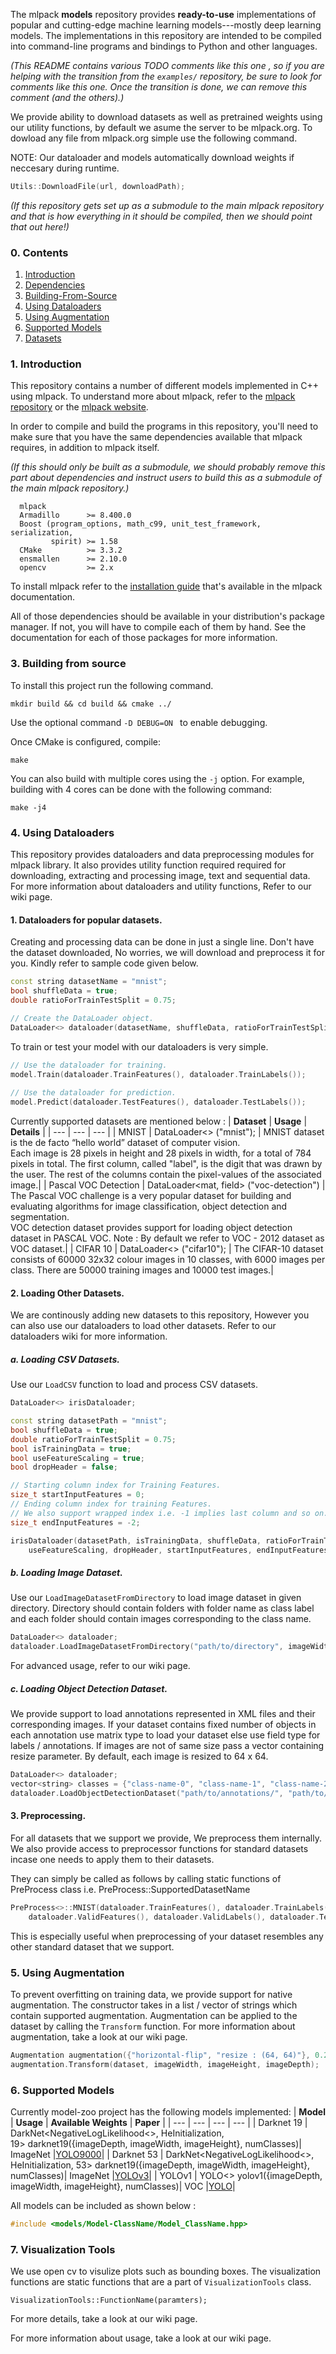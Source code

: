 The mlpack **models** repository provides **ready-to-use** implementations of popular
and cutting-edge machine learning models---mostly deep learning models.  The
implementations in this repository are intended to be compiled into command-line
programs and bindings to Python and other languages.

_(This README contains various TODO comments like this one , so if you are
helping with the transition from the `examples/` repository, be sure to look for
comments like this one.  Once the transition is done, we can remove this
comment (and the others).)_

We provide ability to download datasets as well as pretrained weights using our
utility functions, by default we asume the server to be mlpack.org.
To dowload any file from mlpack.org simple use the following command.

NOTE: Our dataloader and models automatically download weights if neccesary during
runtime.

```cpp
Utils::DownloadFile(url, downloadPath);
```

_(If this repository gets set up as a submodule to the main mlpack repository
and that is how everything in it should be compiled, then we should point that
out here!)_

### 0. Contents

  1. [Introduction](#1-introduction)
  2. [Dependencies](#2-dependencies)
  3. [Building-From-Source](#3-building-from-source)
  4. [Using Dataloaders](#4-using-dataloaders)
  5. [Using Augmentation](#5-using-augmentation)
  6. [Supported Models](#6-supported-models)
  7. [Datasets](#7-datasets)

###  1. Introduction

This repository contains a number of different models implemented in C++ using
mlpack. To understand more about mlpack, refer to the [mlpack
repository](https://github.com/mlpack/mlpack/) or the [mlpack
website](https://www.mlpack.org/).

In order to compile and build the programs in this repository, you'll need to
make sure that you have the same dependencies available that mlpack requires, in
addition to mlpack itself.

_(If this should only be built as a submodule, we should probably remove this
part about dependencies and instruct users to build this as a submodule of the
main mlpack repository.)_

      mlpack
      Armadillo      >= 8.400.0
      Boost (program_options, math_c99, unit_test_framework, serialization,
             spirit) >= 1.58
      CMake          >= 3.3.2
      ensmallen      >= 2.10.0
      opencv         >= 2.x

To install mlpack refer to the [installation
guide](https://www.mlpack.org/docs.html) that's available in the mlpack
documentation.

All of those dependencies should be available in your distribution's package
manager. If not, you will have to compile each of them by hand. See the
documentation for each of those packages for more information.

### 3. Building from source

To install this project run the following command.

  `mkdir build && cd build && cmake ../`

Use the optional command `-D DEBUG=ON ` to enable debugging.

Once CMake is configured, compile:

  `make`

You can also build with multiple cores using the `-j` option.  For example,
building with 4 cores can be done with the following command:

  `make -j4`

### 4. Using Dataloaders

This repository provides dataloaders and data preprocessing modules for mlpack library.
It also provides utility function required required for downloading, extracting and processing
image, text and sequential data. For more information about dataloaders and utility functions,
Refer to our wiki page.

#### 1. Dataloaders for popular datasets.

Creating and processing data can be done in just a single line. Don't have the dataset downloaded,
No worries, we will download and preprocess it for you. Kindly refer to sample code given below.

```cpp
const string datasetName = "mnist";
bool shuffleData = true;
double ratioForTrainTestSplit = 0.75;

// Create the DataLoader object.
DataLoader<> dataloader(datasetName, shuffleData, ratioForTrainTestSplit);
```

To train or test your model with our dataloaders is very simple.
```cpp
// Use the dataloader for training.
model.Train(dataloader.TrainFeatures(), dataloader.TrainLabels());
 
// Use the dataloader for prediction.
model.Predict(dataloader.TestFeatures(), dataloader.TestLabels());
```

Currently supported datasets are mentioned below :
|  **Dataset** | **Usage** | **Details** |
| --- | --- | --- |
|  MNIST | DataLoader<>&nbsp;("mnist"); | MNIST dataset is the de facto “hello world” dataset of computer vision.<br/> Each image is 28 pixels in height and 28 pixels in width, for a total of 784 pixels in total. The first column, called "label", is the digit that was drawn by the user. The rest of the columns contain the pixel-values of the associated image.|
|  Pascal VOC Detection | DataLoader<mat, field<vec>>&nbsp;("voc-detection") | The Pascal VOC challenge is a very popular dataset for building and evaluating algorithms for image classification, object detection and segmentation.<br/> VOC detection dataset provides support for loading object detection dataset in PASCAL VOC. Note : By default we refer to VOC - 2012 dataset as VOC dataset.|
| CIFAR 10 | DataLoader<>&nbsp;("cifar10"); | The CIFAR-10 dataset consists of 60000 32x32 colour images in 10 classes, with 6000 images per class. There are 50000 training images and 10000 test images.|

#### 2. Loading Other Datasets.

We are continously adding new datasets to this repository, However you can also
use our dataloaders to load other datasets. Refer to our dataloaders wiki for more
information.

##### a. Loading CSV Datasets.
Use our `LoadCSV` function to load and process CSV datasets.

```cpp
DataLoader<> irisDataloader;

const string datasetPath = "mnist";
bool shuffleData = true;
double ratioForTrainTestSplit = 0.75;
bool isTrainingData = true;
bool useFeatureScaling = true;
bool dropHeader = false;

// Starting column index for Training Features.
size_t startInputFeatures = 0;
// Ending column index for training Features.
// We also support wrapped index i.e. -1 implies last column and so on.
size_t endInputFeatures = -2;

irisDataloader(datasetPath, isTrainingData, shuffleData, ratioForTrainTestSplit,
    useFeatureScaling, dropHeader, startInputFeatures, endInputFeatures);
```

##### b. Loading Image Dataset.

Use our `LoadImageDatasetFromDirectory` to load image dataset in given directory. Directory should contain folders with folder name as class label and each folder should contain images corresponding to the class name.

```cpp
DataLoader<> dataloader;
dataloader.LoadImageDatasetFromDirectory("path/to/directory", imageWidth, imageHeight, imageDepth);
```

For advanced usage, refer to our wiki page.

##### c. Loading Object Detection Dataset.

We provide support to load annotations represented in XML files and their corresponding images. If your dataset contains fixed number of objects in each annotation use matrix type to load your dataset else use field type for labels / annotations. If images are not of same size pass a vector containing resize parameter. By default, each image is resized to 64 x 64.

 ```cpp
 DataLoader<> dataloader;
 vector<string> classes = {"class-name-0", "class-name-1", "class-name-2"}
 dataloader.LoadObjectDetectionDataset("path/to/annotations/", "path/to/images/", classes);
 ```

#### 3. Preprocessing.

For all datasets that we support we provide, We preprocess them internally. We also
provide access to preprocessor functions for standard datasets incase one needs to
apply them to their datasets.

They can simply be called as follows by calling static functions of PreProcess class i.e.
PreProcess::SupportedDatasetName

```cpp
PreProcess<>::MNIST(dataloader.TrainFeatures(), dataloader.TrainLabels(),
    dataloader.ValidFeatures(), dataloader.ValidLabels(), dataloader.TestFeatures());
```

This is especially useful when preprocessing of your dataset resembles any other standard
dataset that we support.
### 5. Using Augmentation

To prevent overfitting on training data, we provide support for native augmentation. The constructor takes in a list / vector of strings which contain supported augmentation. Augmentation can be applied to the dataset by calling the `Transform` function. For more information about augmentation, take a look at our wiki page.

```cpp
Augmentation augmentation({"horizontal-flip", "resize : (64, 64)"}, 0.2);
augmentation.Transform(dataset, imageWidth, imageHeight, imageDepth);
```

### 6. Supported Models

Currently model-zoo project has the following models implemented:
|  **Model** | **Usage** | **Available Weights** | **Paper** |
| --- | --- | --- | --- |
|  Darknet&nbsp;19 | DarkNet<NegativeLogLikelihood<>, HeInitialization, 19>&nbsp;darknet19({imageDepth, imageWidth, imageHeight}, numClasses)| ImageNet |[YOLO9000](https://pjreddie.com/media/files/papers/YOLO9000.pdf)|
|  Darknet&nbsp;53 | DarkNet<NegativeLogLikelihood<>, HeInitialization, 53>&nbsp;darknet19({imageDepth, imageWidth, imageHeight}, numClasses)| ImageNet |[YOLOv3](https://pjreddie.com/media/files/papers/YOLOv3.pdf)|
| YOLOv1 | YOLO<>&nbsp;yolov1({imageDepth, imageWidth, imageHeight}, numClasses)| VOC |[YOLO](https://arxiv.org/pdf/1506.02640.pdf)|

All models can be included as shown below :
```cpp
#include <models/Model-ClassName/Model_ClassName.hpp>
```

### 7. Visualization Tools

We use open cv to visulize plots such as bounding boxes. The visualization functions are static functions that are a part of `VisualizationTools` class.

`VisualizationTools::FunctionName(paramters);`

For more details, take a look at our wiki page.

For more information about usage, take a look at our wiki page.

